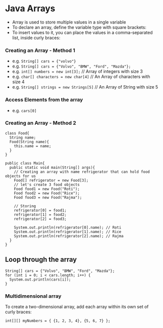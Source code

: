 # Java Arrays
* Array is used to store multiple values in a single variable
* To declare an array, define the variable type with square brackets:
* To insert values to it, you can place the values in a comma-separated list, inside curly braces:  
### Creating an Array - Method 1
* e.g. `String[] cars = {"volvo"}`
* e.g. `String[] cars = {"Volvo", "BMW", "Ford", "Mazda"};`
* e.g. `int[] numbers = new int[3];` // Array of integers with size 3
* e.g. `char[] characters = new char[4]` // An Array of characters with size 4 
* e.g. `String[] strings = new Strings[5]` // An Array of String with size 5

### Access Elements from the array
* e.g. `cars[0]`

### Creating an Array - Method 2
```
class Food{
  String name;
  Food(String name){
    this.name = name;
  }
}

public class Main{
  public static void main(String[] args){
    // Creating an array with name refrigerator that can hold food objects for us
    Food[] refrigerator = new Food[3]; 
    // let's create 3 food objects
    Food food1 = new Food("Roti");
    Food food2 = new Food("Rice");
    Food food3 = new Food("Rajma");

    // Storing
    refrigerator[0] = food1;
    refrigerator[1] = food2;
    refrigerator[2] = food3;

    System.out.println(refrigerator[0].name); // Roti
    System.out.println(refrigerator[1].name); // Rice
    System.out.println(refrigerator[2].name); // Rajma
  }
}
```

## Loop through the array
```
String[] cars = {"Volvo", "BMW", "Ford", "Mazda"};
for (int i = 0; i < cars.length; i++) {
  System.out.println(cars[i]);
}
```

### Multidimensional array
To create a two-dimensional array, add each array within its own set of curly braces:

```
int[][] myNumbers = { {1, 2, 3, 4}, {5, 6, 7} };
```